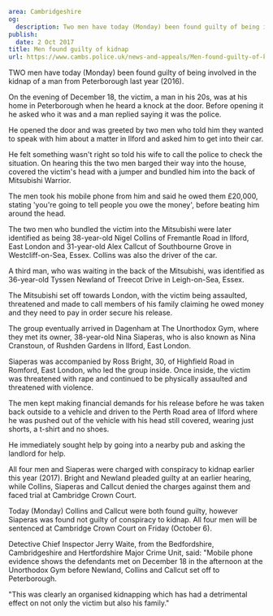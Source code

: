 ```yaml
area: Cambridgeshire
og:
  description: Two men have today (Monday) been found guilty of being involved in the kidnap of a man from Peterborough last year (2016).
publish:
  date: 2 Oct 2017
title: Men found guilty of kidnap
url: https://www.cambs.police.uk/news-and-appeals/Men-found-guilty-of-kidnap
```

TWO men have today (Monday) been found guilty of being involved in the kidnap of a man from Peterborough last year (2016).

On the evening of December 18, the victim, a man in his 20s, was at his home in Peterborough when he heard a knock at the door. Before opening it he asked who it was and a man replied saying it was the police.

He opened the door and was greeted by two men who told him they wanted to speak with him about a matter in Ilford and asked him to get into their car.

He felt something wasn't right so told his wife to call the police to check the situation. On hearing this the two men barged their way into the house, covered the victim's head with a jumper and bundled him into the back of Mitsubishi Warrior.

The men took his mobile phone from him and said he owed them £20,000, stating 'you're going to tell people you owe the money', before beating him around the head.

The two men who bundled the victim into the Mitsubishi were later identified as being 38-year-old Nigel Collins of Fremantle Road in Ilford, East London and 31-year-old Alex Callcut of Southbourne Grove in Westcliff-on-Sea, Essex. Collins was also the driver of the car.

A third man, who was waiting in the back of the Mitsubishi, was identified as 36-year-old Tyssen Newland of Treecot Drive in Leigh-on-Sea, Essex.

The Mitsubishi set off towards London, with the victim being assaulted, threatened and made to call members of his family claiming he owed money and they need to pay in order secure his release.

The group eventually arrived in Dagenham at The Unorthodox Gym, where they met its owner, 38-year-old Nina Siaperas, who is also known as Nina Cranstoun, of Rushden Gardens in Ilford, East London.

Siaperas was accompanied by Ross Bright, 30, of Highfield Road in Romford, East London, who led the group inside. Once inside, the victim was threatened with rape and continued to be physically assaulted and threatened with violence.

The men kept making financial demands for his release before he was taken back outside to a vehicle and driven to the Perth Road area of Ilford where he was pushed out of the vehicle with his head still covered, wearing just shorts, a t-shirt and no shoes.

He immediately sought help by going into a nearby pub and asking the landlord for help.

All four men and Siaperas were charged with conspiracy to kidnap earlier this year (2017). Bright and Newland pleaded guilty at an earlier hearing, while Collins, Siaperas and Callcut denied the charges against them and faced trial at Cambridge Crown Court.

Today (Monday) Collins and Callcut were both found guilty, however Siaperas was found not guilty of conspiracy to kidnap. All four men will be sentenced at Cambridge Crown Court on Friday (October 6).

Detective Chief Inspector Jerry Waite, from the Bedfordshire, Cambridgeshire and Hertfordshire Major Crime Unit, said: "Mobile phone evidence shows the defendants met on December 18 in the afternoon at the Unorthodox Gym before Newland, Collins and Callcut set off to Peterborough.

"This was clearly an organised kidnapping which has had a detrimental effect on not only the victim but also his family."
